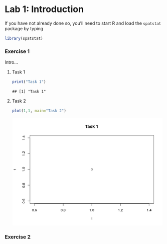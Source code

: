 Lab 1: Introduction
================

If you have not already done so, you’ll need to start R and load the
`spatstat` package by typing

``` r
library(spatstat)
```

### Exercise 1

Intro…

1.  Task 1
    
    ``` r
    print("Task 1")
    ```
    
        ## [1] "Task 1"

2.  Task 2
    
    ``` r
    plot(1,1, main="Task 2")
    ```
    
    ![](solution01_files/figure-gfm/unnamed-chunk-4-1.png)<!-- -->

### Exercise 2
